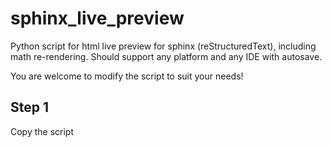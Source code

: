 # sphinx_live_preview
Python script for html live preview for sphinx (reStructuredText), including math re-rendering. Should support any platform and any IDE with autosave.

You are welcome to modify the script to suit your needs!

## Step 1
Copy the script 
